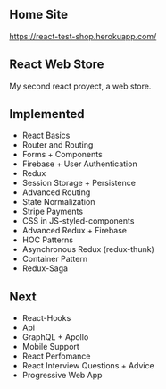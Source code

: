 ## Home Site

https://react-test-shop.herokuapp.com/

## React Web Store

My second react proyect, a web store.

## Implemented

- React Basics
- Router and Routing
- Forms + Components
- Firebase + User Authentication
- Redux
- Session Storage + Persistence
- Advanced Routing
- State Normalization
- Stripe Payments
- CSS in JS-styled-components
- Advanced Redux + Firebase
- HOC Patterns
- Asynchronous Redux (redux-thunk)
- Container Pattern
- Redux-Saga

## Next

- React-Hooks
- Api
- GraphQL + Apollo
- Mobile Support
- React Perfomance
- React Interview Questions + Advice
- Progressive Web App
